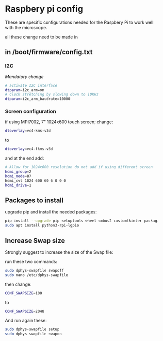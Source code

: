 # Raspbery pi config

These are specific configurations needed for the Raspbery Pi to work well with the microscope.

all these change need to be made in

## in /boot/firmware/config.txt

### I2C

*Mandatory change*

```bash
# activate I2C interface
dtparam=i2c_arm=on
# Clock stretching by slowing down to 10KHz
dtparam=i2c_arm_baudrate=10000
```

### Screen configuration

if using MPI7002, 7" 1024x600 touch screen; change:

```bash
dtoverlay=vc4-kms-v3d
```

to

```bash
dtoverlay=vc4-fkms-v3d
```

and at the end add:

```bash
# Allow for 1024x600 resolution do not add if using different screen
hdmi_group=2
hdmi_mode=87
hdmi_cvt 1024 600 60 6 0 0 0
hdmi_drive=1
```

## Packages to install

upgrade pip and install the needed packages:

```bash
pip install --upgrade pip setuptools wheel smbus2 customtkinter packaging opencv-python --break-system-packages
sudo apt install python3-rpi-lgpio
```

## Increase Swap size

Strongly suggest to increase the size of the Swap file:

run these two commands:

```bash
sudo dphys-swapfile swapoff
sudo nano /etc/dphys-swapfile
```

then change:

```bash
CONF_SWAPSIZE=100
```

to

```bash
CONF_SWAPSIZE=2048
```

And run again these:

```bash
sudo dphys-swapfile setup
sudo dphys-swapfile swapon
```

